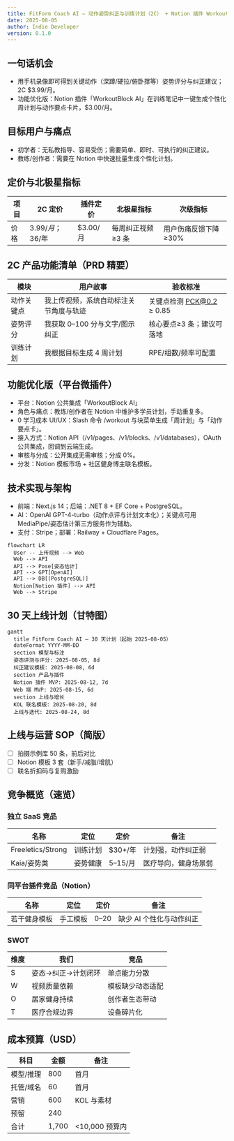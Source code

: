 ```yaml
---
title: FitForm Coach AI — 动作姿势纠正与训练计划（2C） + Notion 插件 WorkoutBlock AI
date: 2025-08-05
author: Indie Developer
version: 0.1.0
---
```


## 一句话机会

- 用手机录像即可得到关键动作（深蹲/硬拉/俯卧撑等）姿势评分与纠正建议；2C $3.99/月。
- 功能优化版：Notion 插件「WorkoutBlock AI」在训练笔记中一键生成个性化周计划与动作要点卡片，$3.00/月。

## 目标用户与痛点

- 初学者：无私教指导、容易受伤；需要简单、即时、可执行的纠正建议。
- 教练/创作者：需要在 Notion 中快速批量生成个性化计划。

## 定价与北极星指标

| 项目 | 2C 定价 | 插件定价 | 北极星指标 | 次级指标 |
|---|---|---|---|---|
| 价格 | $3.99/月；$36/年 | $3.00/月 | 每周纠正视频≥3 条 | 用户伤痛反馈下降≥30% |

## 2C 产品功能清单（PRD 精要）

| 模块 | 用户故事 | 验收标准 |
|---|---|---|
| 动作关键点 | 我上传视频，系统自动标注关节角度与轨迹 | 关键点检测 PCK@0.2 ≥ 0.85 |
| 姿势评分 | 我获取 0–100 分与文字/图示纠正 | 核心要点≥3 条；建议可落地 |
| 训练计划 | 我根据目标生成 4 周计划 | RPE/组数/频率可配置 |

## 功能优化版（平台微插件）

- 平台：Notion 公共集成「WorkoutBlock AI」
- 角色与痛点：教练/创作者在 Notion 中维护多学员计划，手动重复多。
- 0 学习成本 UI/UX：Slash 命令 /workout 与块菜单生成「周计划」与「动作要点卡」。
- 接入方式：Notion API（/v1/pages、/v1/blocks、/v1/databases），OAuth 公共集成，回调到云端生成。
- 审核与分成：公开集成无需审核；分成 0%。
- 分发：Notion 模板市场 + 社区健身博主联名模板。

## 技术实现与架构

- 前端：Next.js 14；后端：.NET 8 + EF Core + PostgreSQL。
- AI：OpenAI GPT-4-turbo（动作点评与计划文本化）；关键点可用 MediaPipe/姿态估计第三方服务作为辅助。
- 支付：Stripe；部署：Railway + Cloudflare Pages。

```mermaid
flowchart LR
  User -- 上传视频 --> Web
  Web --> API
  API --> Pose[姿态估计]
  API --> GPT[OpenAI]
  API --> DB[(PostgreSQL)]
  Notion[Notion 插件] --> API
  Web --> Stripe
```

## 30 天上线计划（甘特图）

```mermaid
gantt
  title FitForm Coach AI — 30 天计划（起始 2025-08-05）
  dateFormat YYYY-MM-DD
  section 模型与标注
  姿态评测与评分: 2025-08-05, 8d
  纠正建议模板: 2025-08-08, 6d
  section 产品与插件
  Notion 插件 MVP: 2025-08-12, 7d
  Web 端 MVP: 2025-08-15, 6d
  section 上线与增长
  KOL 联名模板: 2025-08-20, 8d
  上线与迭代: 2025-08-24, 8d
```

## 上线与运营 SOP（简版）

- [ ] 拍摄示例库 50 条，前后对比
- [ ] Notion 模板 3 套（新手/减脂/增肌）
- [ ] 联名折扣码与复购激励

## 竞争概览（速览）

### 独立 SaaS 竞品

| 名称 | 定位 | 定价 | 备注 |
|---|---|---|---|
| Freeletics/Strong | 训练计划 | $30+/年 | 计划强，动作纠正弱 |
| Kaia/姿势类 | 姿势健康 | $5–$15/月 | 医疗导向，健身场景弱 |

### 同平台插件竞品（Notion）

| 名称 | 定位 | 定价 | 备注 |
|---|---|---|---|
| 若干健身模板 | 手工模板 | $0–$20 | 缺少 AI 个性化与动作纠正 |

### SWOT

| 维度 | 我们 | 竞品 |
|---|---|---|
| S | 姿态→纠正→计划闭环 | 单点能力分散 |
| W | 视频质量依赖 | 模板缺少动态适配 |
| O | 居家健身持续 | 创作者生态带动 |
| T | 医疗合规边界 | 设备碎片化 |

## 成本预算（USD）

| 科目 | 金额 | 备注 |
|---|---|---|
| 模型/推理 | 800 | 首月 |
| 托管/域名 | 60 | 首月 |
| 营销 | 600 | KOL 与素材 |
| 预留 | 240 |  |
| 合计 | 1,700 | <10,000 预算内 |

